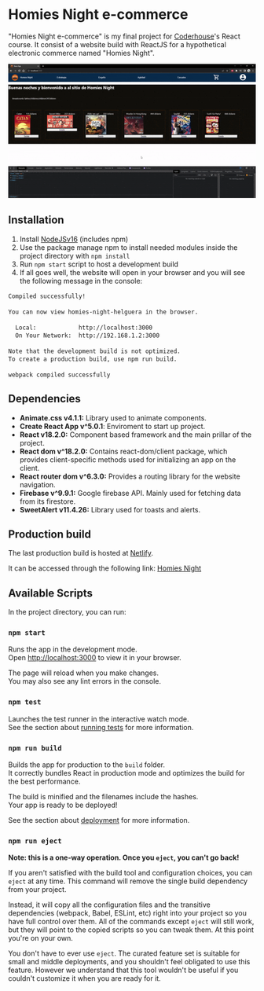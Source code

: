# Homies Night e-commerce

"Homies Night e-commerce" is my final project for [Coderhouse](https://www.coderhouse.com.uy/)'s React course. It consist of a website build with ReactJS for a hypothetical electronic commerce named "Homies Night".

![Website navigation](react-proy-nav.gif)

## Installation

1. Install [NodeJSv16](https://nodejs.org/en/) (includes npm)
2. Use the package manage npm to install needed modules inside the project directory with ```npm install```
3. Run ```npm start``` script to host a development build
4. If all goes well, the website will open in your browser and you will see the following message in the console:
```
Compiled successfully!

You can now view homies-night-helguera in the browser.

  Local:            http://localhost:3000
  On Your Network:  http://192.168.1.2:3000

Note that the development build is not optimized.
To create a production build, use npm run build.

webpack compiled successfully
```

## Dependencies

* **Animate.css v4.1.1:** Library used to animate components.
* **Create React App v^5.0.1**: Enviroment to start up project.
* **React v18.2.0:**  Component based framework and the main prillar of the project.
* **React dom v^18.2.0:** Contains react-dom/client package, which provides client-specific methods used for initializing an app on the client.
* **React router dom v^6.3.0:** Provides a routing library for the website navigation.
* **Firebase v^9.9.1:** Google firebase API. Mainly used for fetching data from its firestore.
* **SweetAlert v11.4.26:** Library used for toasts and alerts.

## Production build

The last production build is hosted at [Netlify](https://www.netlify.com/). 

It can be accessed through the following link: 
[Homies Night](https://homiesnight.netlify.app/)

## Available Scripts

In the project directory, you can run:

### `npm start`

Runs the app in the development mode.\
Open [http://localhost:3000](http://localhost:3000) to view it in your browser.

The page will reload when you make changes.\
You may also see any lint errors in the console.

### `npm test`

Launches the test runner in the interactive watch mode.\
See the section about [running tests](https://facebook.github.io/create-react-app/docs/running-tests) for more information.

### `npm run build`

Builds the app for production to the `build` folder.\
It correctly bundles React in production mode and optimizes the build for the best performance.

The build is minified and the filenames include the hashes.\
Your app is ready to be deployed!

See the section about [deployment](https://facebook.github.io/create-react-app/docs/deployment) for more information.

### `npm run eject`

**Note: this is a one-way operation. Once you `eject`, you can't go back!**

If you aren't satisfied with the build tool and configuration choices, you can `eject` at any time. This command will remove the single build dependency from your project.

Instead, it will copy all the configuration files and the transitive dependencies (webpack, Babel, ESLint, etc) right into your project so you have full control over them. All of the commands except `eject` will still work, but they will point to the copied scripts so you can tweak them. At this point you're on your own.

You don't have to ever use `eject`. The curated feature set is suitable for small and middle deployments, and you shouldn't feel obligated to use this feature. However we understand that this tool wouldn't be useful if you couldn't customize it when you are ready for it.

